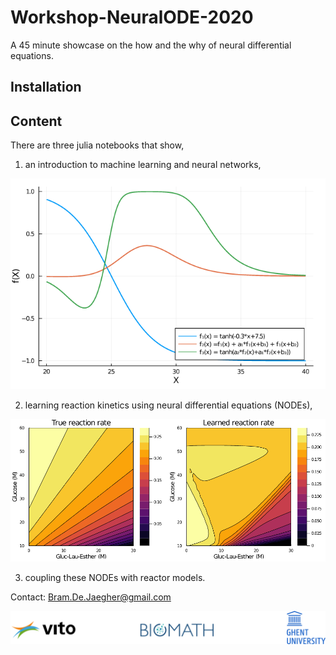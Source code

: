 # Workshop-NeuralODE-2020
A 45 minute showcase on the how and the why of neural differential equations. 

## Installation


## Content
There are three julia notebooks that show,

1. an introduction to machine learning and neural networks,

![reaction rates](./figs/anns.png)

2. learning reaction kinetics using neural differential equations (NODEs),

![reaction rates](./figs/reactionRate.png)

3. coupling these NODEs with reactor models.

Contact: [Bram.De.Jaegher@gmail.com](mailto:bram.de.jaegher@gmail.com)

![footer](./figs/footerLogo.svg)